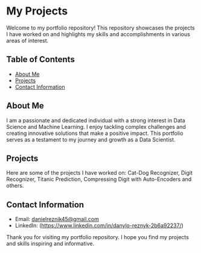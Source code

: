 # My Projects

Welcome to my portfolio repository! This repository showcases the projects I have worked on and highlights my skills and accomplishments in various areas of interest.

## Table of Contents

- [About Me](#about-me)
- [Projects](#projects)
- [Contact Information](#contact-information)

## About Me

I am a passionate and dedicated individual with a strong interest in Data Science and Machine Learning. I enjoy tackling complex challenges and creating innovative solutions that make a positive impact. This portfolio serves as a testament to my journey and growth as a Data Scientist.

## Projects

Here are some of the projects I have worked on: Cat-Dog Recognizer, Digit Recognizer, Titanic Prediction, Compressing Digit with Auto-Encoders and others.


## Contact Information

- Email: danielreznik45@gmail.com
- LinkedIn: (https://www.linkedin.com/in/danylo-reznyk-2b6a92237/)


Thank you for visiting my portfolio repository. I hope you find my projects and skills inspiring and informative.
